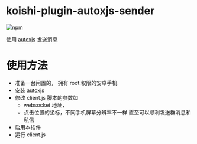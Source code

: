 # koishi-plugin-autoxjs-sender

[![npm](https://img.shields.io/npm/v/koishi-plugin-autoxjs-sender?style=flat-square)](https://www.npmjs.com/package/koishi-plugin-autoxjs-sender)

使用 [autoxjs](https://github.com/kkevsekk1/AutoX) 发送消息


# 使用方法

- 准备一台闲置的， 拥有 root 权限的安卓手机
- 安装 [autoxjs](https://github.com/kkevsekk1/AutoX)
- 修改 client.js 脚本的参数如 
    - websocket 地址，
    - 点击位置的坐标，不同手机屏幕分辨率不一样
    直至可以顺利发送群消息和私信
- 启用本插件
- 运行 client.js